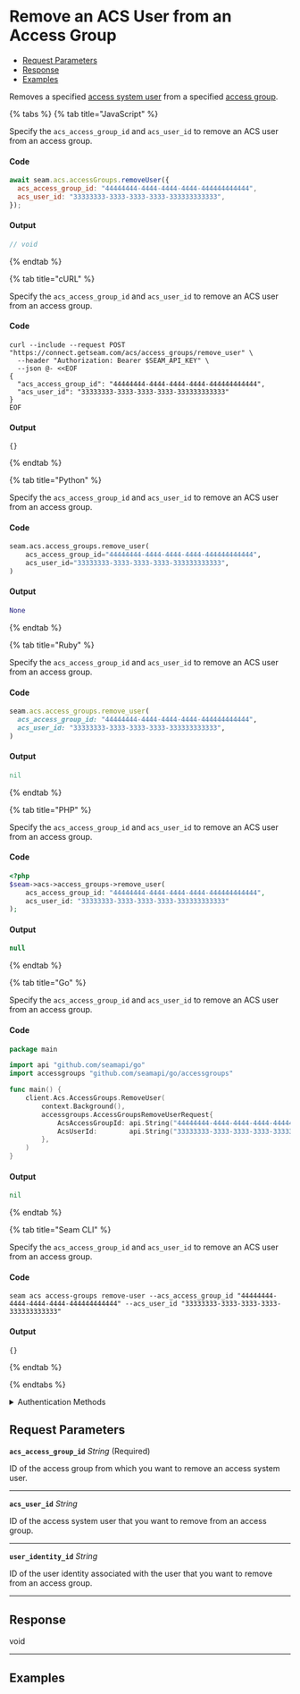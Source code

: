 # Remove an ACS User from an Access Group

- [Request Parameters](#request-parameters)
- [Response](#response)
- [Examples](#examples)

Removes a specified [access system user](https://docs.seam.co/latest/capability-guides/access-systems/user-management) from a specified [access group](https://docs.seam.co/latest/capability-guides/access-systems/assigning-users-to-access-groups).


{% tabs %}
{% tab title="JavaScript" %}

Specify the `acs_access_group_id` and `acs_user_id` to remove an ACS user from an access group.

#### Code

```javascript
await seam.acs.accessGroups.removeUser({
  acs_access_group_id: "44444444-4444-4444-4444-444444444444",
  acs_user_id: "33333333-3333-3333-3333-333333333333",
});
```

#### Output

```javascript
// void
```
{% endtab %}

{% tab title="cURL" %}

Specify the `acs_access_group_id` and `acs_user_id` to remove an ACS user from an access group.

#### Code

```curl
curl --include --request POST "https://connect.getseam.com/acs/access_groups/remove_user" \
  --header "Authorization: Bearer $SEAM_API_KEY" \
  --json @- <<EOF
{
  "acs_access_group_id": "44444444-4444-4444-4444-444444444444",
  "acs_user_id": "33333333-3333-3333-3333-333333333333"
}
EOF
```

#### Output

```curl
{}
```
{% endtab %}

{% tab title="Python" %}

Specify the `acs_access_group_id` and `acs_user_id` to remove an ACS user from an access group.

#### Code

```python
seam.acs.access_groups.remove_user(
    acs_access_group_id="44444444-4444-4444-4444-444444444444",
    acs_user_id="33333333-3333-3333-3333-333333333333",
)
```

#### Output

```python
None
```
{% endtab %}

{% tab title="Ruby" %}

Specify the `acs_access_group_id` and `acs_user_id` to remove an ACS user from an access group.

#### Code

```ruby
seam.acs.access_groups.remove_user(
  acs_access_group_id: "44444444-4444-4444-4444-444444444444",
  acs_user_id: "33333333-3333-3333-3333-333333333333",
)
```

#### Output

```ruby
nil
```
{% endtab %}

{% tab title="PHP" %}

Specify the `acs_access_group_id` and `acs_user_id` to remove an ACS user from an access group.

#### Code

```php
<?php
$seam->acs->access_groups->remove_user(
    acs_access_group_id: "44444444-4444-4444-4444-444444444444",
    acs_user_id: "33333333-3333-3333-3333-333333333333"
);
```

#### Output

```php
null
```
{% endtab %}

{% tab title="Go" %}

Specify the `acs_access_group_id` and `acs_user_id` to remove an ACS user from an access group.

#### Code

```go
package main

import api "github.com/seamapi/go"
import accessgroups "github.com/seamapi/go/accessgroups"

func main() {
	client.Acs.AccessGroups.RemoveUser(
		context.Background(),
		accessgroups.AccessGroupsRemoveUserRequest{
			AcsAccessGroupId: api.String("44444444-4444-4444-4444-444444444444"),
			AcsUserId:        api.String("33333333-3333-3333-3333-333333333333"),
		},
	)
}
```

#### Output

```go
nil
```
{% endtab %}

{% tab title="Seam CLI" %}

Specify the `acs_access_group_id` and `acs_user_id` to remove an ACS user from an access group.

#### Code

```seam_cli
seam acs access-groups remove-user --acs_access_group_id "44444444-4444-4444-4444-444444444444" --acs_user_id "33333333-3333-3333-3333-333333333333"
```

#### Output

```seam_cli
{}
```
{% endtab %}

{% endtabs %}


<details>

<summary>Authentication Methods</summary>

- API key
- Personal access token
  <br>Must also include the `seam-workspace` header in the request.

To learn more, see [Authentication](https://docs.seam.co/latest/api/authentication).
</details>

## Request Parameters

**`acs_access_group_id`** *String* (Required)

ID of the access group from which you want to remove an access system user.

---

**`acs_user_id`** *String*

ID of the access system user that you want to remove from an access group.

---

**`user_identity_id`** *String*

ID of the user identity associated with the user that you want to remove from an access group.

---


## Response

void


---

## Examples


